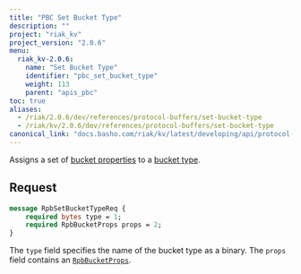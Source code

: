 ```yaml
---
title: "PBC Set Bucket Type"
description: ""
project: "riak_kv"
project_version: "2.0.6"
menu:
  riak_kv-2.0.6:
    name: "Set Bucket Type"
    identifier: "pbc_set_bucket_type"
    weight: 113
    parent: "apis_pbc"
toc: true
aliases:
  - /riak/2.0.6/dev/references/protocol-buffers/set-bucket-type
  - /riak/kv/2.0.6/dev/references/protocol-buffers/set-bucket-type
canonical_link: "docs.basho.com/riak/kv/latest/developing/api/protocol-buffers/set-bucket-type"
---
```


Assigns a set of [bucket properties](/riak/kv/2.0.6/developing/api/protocol-buffers/set-bucket-props) to a
[bucket type](/riak/kv/2.0.6/developing/usage/bucket-types).

## Request

```protobuf
message RpbSetBucketTypeReq {
    required bytes type = 1;
    required RpbBucketProps props = 2;
}
```

The `type` field specifies the name of the bucket type as a binary. The
`props` field contains an [`RpbBucketProps`](/riak/kv/2.0.6/developing/api/protocol-buffers/get-bucket-props).

